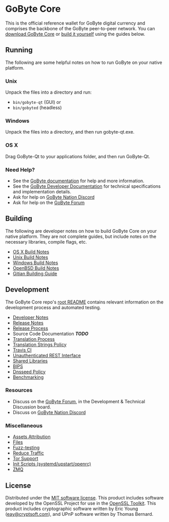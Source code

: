 GoByte Core
==========

This is the official reference wallet for GoByte digital currency and comprises the backbone of the GoByte peer-to-peer network. You can [download GoByte Core](https://www.gobyte.network/downloads/) or [build it yourself](#building) using the guides below.

Running
---------------------
The following are some helpful notes on how to run GoByte on your native platform.

### Unix

Unpack the files into a directory and run:

- `bin/gobyte-qt` (GUI) or
- `bin/gobyted` (headless)

### Windows

Unpack the files into a directory, and then run gobyte-qt.exe.

### OS X

Drag GoByte-Qt to your applications folder, and then run GoByte-Qt.

### Need Help?

* See the [GoByte documentation](https://docs.gobyte.network)
for help and more information.
* See the [GoByte Developer Documentation](https://gobyte-docs.github.io/) 
for technical specifications and implementation details.
* Ask for help on [GoByte Nation Discord](http://gobytechat.org)
* Ask for help on the [GoByte Forum](https://gobyte.org/forum)

Building
---------------------
The following are developer notes on how to build GoByte Core on your native platform. They are not complete guides, but include notes on the necessary libraries, compile flags, etc.

- [OS X Build Notes](build-osx.md)
- [Unix Build Notes](build-unix.md)
- [Windows Build Notes](build-windows.md)
- [OpenBSD Build Notes](build-openbsd.md)
- [Gitian Building Guide](gitian-building.md)

Development
---------------------
The GoByte Core repo's [root README](/README.md) contains relevant information on the development process and automated testing.

- [Developer Notes](developer-notes.md)
- [Release Notes](release-notes.md)
- [Release Process](release-process.md)
- Source Code Documentation ***TODO***
- [Translation Process](translation_process.md)
- [Translation Strings Policy](translation_strings_policy.md)
- [Travis CI](travis-ci.md)
- [Unauthenticated REST Interface](REST-interface.md)
- [Shared Libraries](shared-libraries.md)
- [BIPS](bips.md)
- [Dnsseed Policy](dnsseed-policy.md)
- [Benchmarking](benchmarking.md)

### Resources
* Discuss on the [GoByte Forum](https://gobyte.org/forum), in the Development & Technical Discussion board.
* Discuss on [GoByte Nation Discord](http://gobytechat.org)

### Miscellaneous
- [Assets Attribution](assets-attribution.md)
- [Files](files.md)
- [Fuzz-testing](fuzzing.md)
- [Reduce Traffic](reduce-traffic.md)
- [Tor Support](tor.md)
- [Init Scripts (systemd/upstart/openrc)](init.md)
- [ZMQ](zmq.md)

License
---------------------
Distributed under the [MIT software license](/COPYING).
This product includes software developed by the OpenSSL Project for use in the [OpenSSL Toolkit](https://www.openssl.org/). This product includes
cryptographic software written by Eric Young ([eay@cryptsoft.com](mailto:eay@cryptsoft.com)), and UPnP software written by Thomas Bernard.
